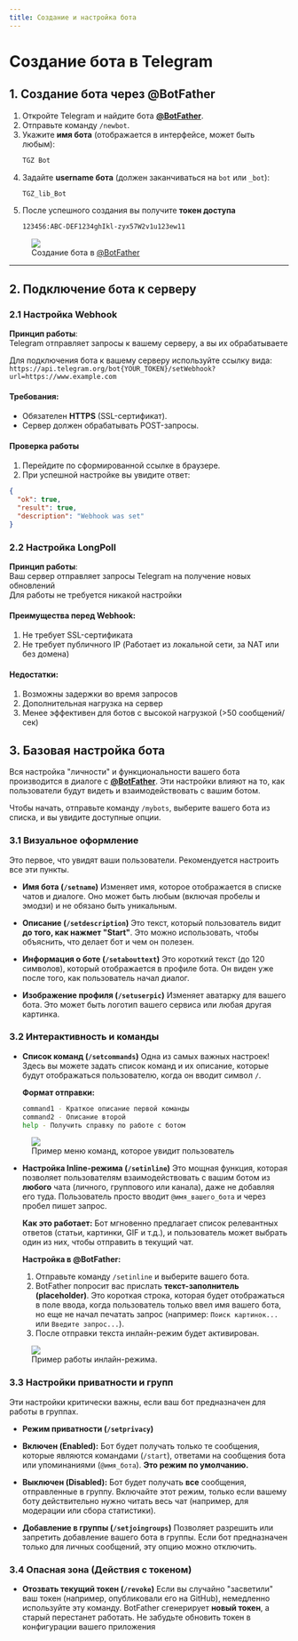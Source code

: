 ```yaml
---
title: Создание и настройка бота
---
```


# Создание бота в Telegram

## 1. Создание бота через @BotFather
1. Откройте Telegram и найдите бота **[@BotFather](https://t.me/BotFather)**.
2. Отправьте команду `/newbot`.
3. Укажите **имя бота** (отображается в интерфейсе, может быть любым):
   ```bash
   TGZ Bot
   ```
4. Задайте **username бота** (должен заканчиваться на `bot` или `_bot`):
   ```bash
   TGZ_lib_Bot
   ```
5. После успешного создания вы получите **токен доступа**
    ```bash
    123456:ABC-DEF1234ghIkl-zyx57W2v1u123ew11
    ```

<figure>
  <img 
    src="/create_bot.png"
    class="img-medium"
  >
  <figcaption>Создание бота в <a href="https://t.me/BotFather">@BotFather</a></figcaption>
</figure>

---

## 2. Подключение бота к серверу
### 2.1 Настройка Webhook

**Принцип работы**:\
Telegram отправляет запросы к вашему серверу, а вы их обрабатываете

Для подключения бота к вашему серверу используйте ссылку вида:\
`https://api.telegram.org/bot{YOUR_TOKEN}/setWebhook?url=https://www.example.com`

#### Требования:
- Обязателен **HTTPS** (SSL-сертификат).
- Сервер должен обрабатывать POST-запросы.

#### Проверка работы
1. Перейдите по сформированной ссылке в браузере.
2. При успешной настройке вы увидите ответ:
```json
{
  "ok": true,
  "result": true,
  "description": "Webhook was set"
}
```

### 2.2 Настройка LongPoll

**Принцип работы**:\
Ваш сервер отправляет запросы Telegram на получение новых обновлений\
Для работы не требуется никакой настройки

#### Преимущества перед **Webhook**:
1. Не требует SSL-сертификата
2. Не требует публичного IP (Работает из локальной сети, за NAT или без домена)

#### Недостатки:

1. Возможны задержки во время запросов
2. Дополнительная нагрузка на сервер
3. Менее эффективен для ботов с высокой нагрузкой (>50 сообщений/сек)

## 3. Базовая настройка бота

Вся настройка "личности" и функциональности вашего бота производится в диалоге с **[@BotFather](https://t.me/BotFather)**. Эти настройки влияют на то, как пользователи будут видеть и взаимодействовать с вашим ботом.

Чтобы начать, отправьте команду `/mybots`, выберите вашего бота из списка, и вы увидите доступные опции.

### 3.1 Визуальное оформление

Это первое, что увидят ваши пользователи. Рекомендуется настроить все эти пункты.

*   **Имя бота (`/setname`)**
    Изменяет имя, которое отображается в списке чатов и диалоге. Оно может быть любым (включая пробелы и эмодзи) и не обязано быть уникальным.

*   **Описание (`/setdescription`)**
    Это текст, который пользователь видит **до того, как нажмет "Start"**. Это можно использовать, чтобы объяснить, что делает бот и чем он полезен.

*   **Информация о боте (`/setabouttext`)**
    Это короткий текст (до 120 символов), который отображается в профиле бота. Он виден уже после того, как пользователь начал диалог.

*   **Изображение профиля (`/setuserpic`)**
    Изменяет аватарку для вашего бота. Это может быть логотип вашего сервиса или любая другая картинка. 

### 3.2 Интерактивность и команды

*   **Список команд (`/setcommands`)**
    Одна из самых важных настроек! Здесь вы можете задать список команд и их описание, которые будут отображаться пользователю, когда он вводит символ `/`.

    **Формат отправки:**
    ```bash
    command1 - Краткое описание первой команды
    command2 - Описание второй
    help - Получить справку по работе с ботом
    ```
    
<figure>
  <img 
    src="/bot_commands_menu.png"
    class="img-medium"
  >
  <figcaption>Пример меню команд, которое увидит пользователь</figcaption>
</figure>
    
*   **Настройка Inline-режима (`/setinline`)**
    Это мощная функция, которая позволяет пользователям взаимодействовать с вашим ботом из **любого** чата (личного, группового или канала), даже не добавляя его туда. Пользователь просто вводит `@имя_вашего_бота` и через пробел пишет запрос.

    **Как это работает:**
    Бот мгновенно предлагает список релевантных ответов (статьи, картинки, GIF и т.д.), и пользователь может выбрать один из них, чтобы отправить в текущий чат.

    **Настройка в @BotFather:**
    1.  Отправьте команду `/setinline` и выберите вашего бота.
    2.  BotFather попросит вас прислать **текст-заполнитель (placeholder)**. Это короткая строка, которая будет отображаться в поле ввода, когда пользователь только ввел имя вашего бота, но еще не начал печатать запрос (например: `Поиск картинок...` или `Введите запрос...`).
    3.  После отправки текста инлайн-режим будет активирован.

<figure>
  <img 
    src="/bot_inline_mode.png"
    class="img-medium"
  >
  <figcaption>Пример работы инлайн-режима.</figcaption>
</figure>

### 3.3 Настройки приватности и групп

Эти настройки критически важны, если ваш бот предназначен для работы в группах.

*   **Режим приватности (`/setprivacy`)**
   *   **Включен (Enabled):** Бот будет получать только те сообщения, которые являются командами (`/start`), ответами на сообщения бота или упоминаниями (`@имя_бота`). **Это режим по умолчанию.**
   *   **Выключен (Disabled):** Бот будет получать **все** сообщения, отправленные в группу. Включайте этот режим, только если вашему боту действительно нужно читать весь чат (например, для модерации или сбора статистики).

*   **Добавление в группы (`/setjoingroups`)**
    Позволяет разрешить или запретить добавление вашего бота в группы. Если бот предназначен только для личных сообщений, эту опцию можно отключить.

### 3.4 Опасная зона (Действия с токеном)

*   **Отозвать текущий токен (`/revoke`)**
    Если вы случайно "засветили" ваш токен (например, опубликовали его на GitHub), немедленно используйте эту команду. BotFather сгенерирует **новый токен**, а старый перестанет работать. Не забудьте обновить токен в конфигурации вашего приложения